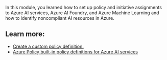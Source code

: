 In this module, you learned how to set up policy and initiative assignments to Azure AI services, Azure AI Foundry, and Azure Machine Learning and how to identify noncompliant AI resources in Azure.

## Learn more:

- [Create a custom policy definition.](/azure/governance/policy/tutorials/create-custom-policy-definition)
- [Azure Policy built-in policy definitions for Azure AI services](/azure/ai-services/policy-reference)